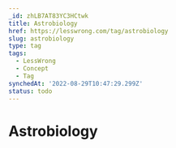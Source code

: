 ```yaml
---
_id: zhLB7AT83YC3HCtwk
title: Astrobiology
href: https://lesswrong.com/tag/astrobiology
slug: astrobiology
type: tag
tags:
  - LessWrong
  - Concept
  - Tag
synchedAt: '2022-08-29T10:47:29.299Z'
status: todo
---
```


# Astrobiology
